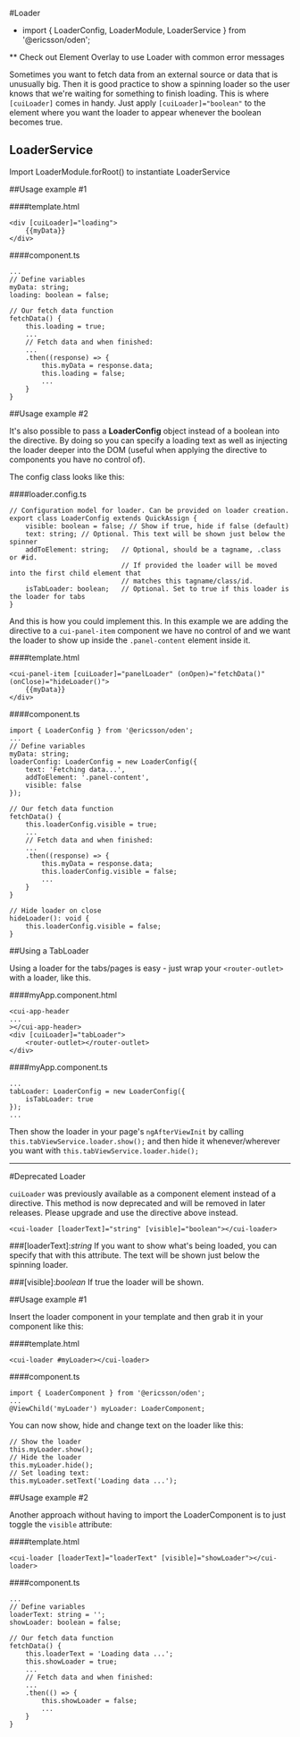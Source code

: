 [//]: # (title: Loader)
[//]: # (category: Loader)
[//]: # (icon: fa-spinner)

#Loader
* import { LoaderConfig, LoaderModule, LoaderService } from '@ericsson/oden';

** Check out Element Overlay to use Loader with common error messages

Sometimes you want to fetch data from an external source or data that is unusually big. Then it is good practice
to show a spinning loader so the user knows that we're waiting for something to finish loading. This is where
`[cuiLoader]` comes in handy. Just apply `[cuiLoader]="boolean"` to the element where you want
the loader to appear whenever the boolean becomes true.

## LoaderService
Import LoaderModule.forRoot() to instantiate LoaderService

##Usage example #1

####template.html
```
<div [cuiLoader]="loading">
    {{myData}}
</div>
```

####component.ts
```
...
// Define variables
myData: string;
loading: boolean = false;

// Our fetch data function
fetchData() {
    this.loading = true;
    ...
    // Fetch data and when finished:
    ...
    .then((response) => {
        this.myData = response.data;
        this.loading = false;
        ...
    }
}
```

##Usage example #2

It's also possible to pass a **LoaderConfig** object instead of a boolean into the directive.
By doing so you can specify a loading text as well as injecting the loader deeper into the DOM (useful when
applying the directive to components you have no control of).

The config class looks like this:

####loader.config.ts
```
// Configuration model for loader. Can be provided on loader creation.
export class LoaderConfig extends QuickAssign {
    visible: boolean = false; // Show if true, hide if false (default)
    text: string; // Optional. This text will be shown just below the spinner
    addToElement: string;   // Optional, should be a tagname, .class or #id.
                            // If provided the loader will be moved into the first child element that
                            // matches this tagname/class/id.
    isTabLoader: boolean;   // Optional. Set to true if this loader is the loader for tabs
}
```

And this is how you could implement this. In this example we are adding the directive to
a `cui-panel-item` component we have no control of and we want the loader to show up inside
the `.panel-content` element inside it.

####template.html
```
<cui-panel-item [cuiLoader]="panelLoader" (onOpen)="fetchData()" (onClose)="hideLoader()">
    {{myData}}
</div>
```

####component.ts
```
import { LoaderConfig } from '@ericsson/oden';
...
// Define variables
myData: string;
loaderConfig: LoaderConfig = new LoaderConfig({
    text: 'Fetching data...',
    addToElement: '.panel-content',
    visible: false
});

// Our fetch data function
fetchData() {
    this.loaderConfig.visible = true;
    ...
    // Fetch data and when finished:
    ...
    .then((response) => {
        this.myData = response.data;
        this.loaderConfig.visible = false;
        ...
    }
}

// Hide loader on close
hideLoader(): void {
    this.loaderConfig.visible = false;
}

```

##Using a TabLoader

Using a loader for the tabs/pages is easy - just wrap your `<router-outlet>` with a loader, like this.

####myApp.component.html
```
<cui-app-header
...
></cui-app-header>
<div [cuiLoader]="tabLoader">
    <router-outlet></router-outlet>
</div>
```

####myApp.component.ts
```
...
tabLoader: LoaderConfig = new LoaderConfig({
    isTabLoader: true
});
...
```

Then show the loader in your page's `ngAfterViewInit` by calling `this.tabViewService.loader.show();` and then hide it whenever/wherever you want with `this.tabViewService.loader.hide();`


- - -

#Deprecated Loader

`cuiLoader` was previously available as a component element instead of a directive. This
method is now deprecated and will be removed in later releases. Please upgrade and use the directive above
instead.

```
<cui-loader [loaderText]="string" [visible]="boolean"></cui-loader>
```

###[loaderText]:_string_
If you want to show what's being loaded, you can specify that with this attribute. The text will be shown just
below the spinning loader.

###[visible]:_boolean_
If true the loader will be shown.

##Usage example #1

Insert the loader component in your template and then grab it in your component like this:

####template.html
```
<cui-loader #myLoader></cui-loader>
```

####component.ts
```
import { LoaderComponent } from '@ericsson/oden';
...
@ViewChild('myLoader') myLoader: LoaderComponent;
```

You can now show, hide and change text on the loader like this:

```
// Show the loader
this.myLoader.show();
// Hide the loader
this.myLoader.hide();
// Set loading text:
this.myLoader.setText('Loading data ...');
```

##Usage example #2

Another approach without having to import the LoaderComponent is to just toggle the `visible` attribute:

####template.html
```
<cui-loader [loaderText]="loaderText" [visible]="showLoader"></cui-loader>
```

####component.ts
```
...
// Define variables
loaderText: string = '';
showLoader: boolean = false;

// Our fetch data function
fetchData() {
    this.loaderText = 'Loading data ...';
    this.showLoader = true;
    ...
    // Fetch data and when finished:
    ...
    .then(() => {
        this.showLoader = false;
        ...
    }
}
```
